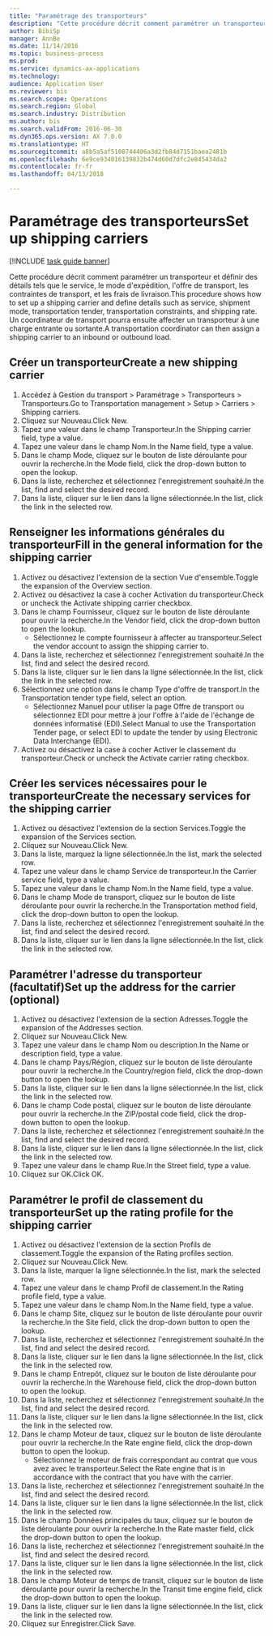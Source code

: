 ```yaml
--- 
title: "Paramétrage des transporteurs"
description: "Cette procédure décrit comment paramétrer un transporteur et définir des détails tels que le service, le mode d'expédition, l'offre de transport, les contraintes de transport, et les frais de livraison."
author: BibiSp
manager: AnnBe
ms.date: 11/14/2016
ms.topic: business-process
ms.prod: 
ms.service: dynamics-ax-applications
ms.technology: 
audience: Application User
ms.reviewer: bis
ms.search.scope: Operations
ms.search.region: Global
ms.search.industry: Distribution
ms.author: bis
ms.search.validFrom: 2016-06-30
ms.dyn365.ops.version: AX 7.0.0
ms.translationtype: HT
ms.sourcegitcommit: a8b5a5af5108744406a3d2fb84d7151baea2481b
ms.openlocfilehash: 6e9ce934016139832b474d60d7dfc2e845434da2
ms.contentlocale: fr-fr
ms.lasthandoff: 04/13/2018

---
```

# <a name="set-up-shipping-carriers"></a><span data-ttu-id="6a7c5-103">Paramétrage des transporteurs</span><span class="sxs-lookup"><span data-stu-id="6a7c5-103">Set up shipping carriers</span></span>

[!INCLUDE [task guide banner](../../includes/task-guide-banner.md)]

<span data-ttu-id="6a7c5-104">Cette procédure décrit comment paramétrer un transporteur et définir des détails tels que le service, le mode d'expédition, l'offre de transport, les contraintes de transport, et les frais de livraison.</span><span class="sxs-lookup"><span data-stu-id="6a7c5-104">This procedure shows how to set up a shipping carrier and define details such as service, shipment mode, transportation tender, transportation constraints, and shipping rate.</span></span> <span data-ttu-id="6a7c5-105">Un coordinateur de transport pourra ensuite affecter un transporteur à une charge entrante ou sortante.</span><span class="sxs-lookup"><span data-stu-id="6a7c5-105">A transportation coordinator can then assign a shipping carrier to an inbound or outbound load.</span></span>


## <a name="create-a-new-shipping-carrier"></a><span data-ttu-id="6a7c5-106">Créer un transporteur</span><span class="sxs-lookup"><span data-stu-id="6a7c5-106">Create a new shipping carrier</span></span>
1. <span data-ttu-id="6a7c5-107">Accédez à Gestion du transport > Paramétrage > Transporteurs > Transporteurs.</span><span class="sxs-lookup"><span data-stu-id="6a7c5-107">Go to Transportation management > Setup > Carriers > Shipping carriers.</span></span>
2. <span data-ttu-id="6a7c5-108">Cliquez sur Nouveau.</span><span class="sxs-lookup"><span data-stu-id="6a7c5-108">Click New.</span></span>
3. <span data-ttu-id="6a7c5-109">Tapez une valeur dans le champ Transporteur.</span><span class="sxs-lookup"><span data-stu-id="6a7c5-109">In the Shipping carrier field, type a value.</span></span>
4. <span data-ttu-id="6a7c5-110">Tapez une valeur dans le champ Nom.</span><span class="sxs-lookup"><span data-stu-id="6a7c5-110">In the Name field, type a value.</span></span>
5. <span data-ttu-id="6a7c5-111">Dans le champ Mode, cliquez sur le bouton de liste déroulante pour ouvrir la recherche.</span><span class="sxs-lookup"><span data-stu-id="6a7c5-111">In the Mode field, click the drop-down button to open the lookup.</span></span>
6. <span data-ttu-id="6a7c5-112">Dans la liste, recherchez et sélectionnez l'enregistrement souhaité.</span><span class="sxs-lookup"><span data-stu-id="6a7c5-112">In the list, find and select the desired record.</span></span>
7. <span data-ttu-id="6a7c5-113">Dans la liste, cliquer sur le lien dans la ligne sélectionnée.</span><span class="sxs-lookup"><span data-stu-id="6a7c5-113">In the list, click the link in the selected row.</span></span>

## <a name="fill-in-the-general-information-for-the-shipping-carrier"></a><span data-ttu-id="6a7c5-114">Renseigner les informations générales du transporteur</span><span class="sxs-lookup"><span data-stu-id="6a7c5-114">Fill in the general information for the shipping carrier</span></span>
1. <span data-ttu-id="6a7c5-115">Activez ou désactivez l'extension de la section Vue d'ensemble.</span><span class="sxs-lookup"><span data-stu-id="6a7c5-115">Toggle the expansion of the Overview section.</span></span>
2. <span data-ttu-id="6a7c5-116">Activez ou désactivez la case à cocher Activation du transporteur.</span><span class="sxs-lookup"><span data-stu-id="6a7c5-116">Check or uncheck the Activate shipping carrier checkbox.</span></span>
3. <span data-ttu-id="6a7c5-117">Dans le champ Fournisseur, cliquez sur le bouton de liste déroulante pour ouvrir la recherche.</span><span class="sxs-lookup"><span data-stu-id="6a7c5-117">In the Vendor field, click the drop-down button to open the lookup.</span></span>
    * <span data-ttu-id="6a7c5-118">Sélectionnez le compte fournisseur à affecter au transporteur.</span><span class="sxs-lookup"><span data-stu-id="6a7c5-118">Select the vendor account to assign the shipping carrier to.</span></span>  
4. <span data-ttu-id="6a7c5-119">Dans la liste, recherchez et sélectionnez l'enregistrement souhaité.</span><span class="sxs-lookup"><span data-stu-id="6a7c5-119">In the list, find and select the desired record.</span></span>
5. <span data-ttu-id="6a7c5-120">Dans la liste, cliquer sur le lien dans la ligne sélectionnée.</span><span class="sxs-lookup"><span data-stu-id="6a7c5-120">In the list, click the link in the selected row.</span></span>
6. <span data-ttu-id="6a7c5-121">Sélectionnez une option dans le champ Type d'offre de transport.</span><span class="sxs-lookup"><span data-stu-id="6a7c5-121">In the Transportation tender type field, select an option.</span></span>
    * <span data-ttu-id="6a7c5-122">Sélectionnez Manuel pour utiliser la page Offre de transport ou sélectionnez EDI pour mettre à jour l'offre à l'aide de l'échange de données informatisé (EDI).</span><span class="sxs-lookup"><span data-stu-id="6a7c5-122">Select Manual to use the Transportation Tender page, or select EDI to update the tender by using Electronic Data Interchange (EDI).</span></span>  
7. <span data-ttu-id="6a7c5-123">Activez ou désactivez la case à cocher Activer le classement du transporteur.</span><span class="sxs-lookup"><span data-stu-id="6a7c5-123">Check or uncheck the Activate carrier rating checkbox.</span></span>

## <a name="create-the-necessary-services-for-the-shipping-carrier"></a><span data-ttu-id="6a7c5-124">Créer les services nécessaires pour le transporteur</span><span class="sxs-lookup"><span data-stu-id="6a7c5-124">Create the necessary services for the shipping carrier</span></span>
1. <span data-ttu-id="6a7c5-125">Activez ou désactivez l'extension de la section Services.</span><span class="sxs-lookup"><span data-stu-id="6a7c5-125">Toggle the expansion of the Services section.</span></span>
2. <span data-ttu-id="6a7c5-126">Cliquez sur Nouveau.</span><span class="sxs-lookup"><span data-stu-id="6a7c5-126">Click New.</span></span>
3. <span data-ttu-id="6a7c5-127">Dans la liste, marquez la ligne sélectionnée.</span><span class="sxs-lookup"><span data-stu-id="6a7c5-127">In the list, mark the selected row.</span></span>
4. <span data-ttu-id="6a7c5-128">Tapez une valeur dans le champ Service de transporteur.</span><span class="sxs-lookup"><span data-stu-id="6a7c5-128">In the Carrier service field, type a value.</span></span>
5. <span data-ttu-id="6a7c5-129">Tapez une valeur dans le champ Nom.</span><span class="sxs-lookup"><span data-stu-id="6a7c5-129">In the Name field, type a value.</span></span>
6. <span data-ttu-id="6a7c5-130">Dans le champ Mode de transport, cliquez sur le bouton de liste déroulante pour ouvrir la recherche.</span><span class="sxs-lookup"><span data-stu-id="6a7c5-130">In the Transportation method field, click the drop-down button to open the lookup.</span></span>
7. <span data-ttu-id="6a7c5-131">Dans la liste, recherchez et sélectionnez l'enregistrement souhaité.</span><span class="sxs-lookup"><span data-stu-id="6a7c5-131">In the list, find and select the desired record.</span></span>
8. <span data-ttu-id="6a7c5-132">Dans la liste, cliquer sur le lien dans la ligne sélectionnée.</span><span class="sxs-lookup"><span data-stu-id="6a7c5-132">In the list, click the link in the selected row.</span></span>

## <a name="set-up-the-address-for-the-carrier-optional"></a><span data-ttu-id="6a7c5-133">Paramétrer l'adresse du transporteur (facultatif)</span><span class="sxs-lookup"><span data-stu-id="6a7c5-133">Set up the address for the carrier (optional)</span></span>
1. <span data-ttu-id="6a7c5-134">Activez ou désactivez l'extension de la section Adresses.</span><span class="sxs-lookup"><span data-stu-id="6a7c5-134">Toggle the expansion of the Addresses section.</span></span>
2. <span data-ttu-id="6a7c5-135">Cliquez sur Nouveau.</span><span class="sxs-lookup"><span data-stu-id="6a7c5-135">Click New.</span></span>
3. <span data-ttu-id="6a7c5-136">Tapez une valeur dans le champ Nom ou description.</span><span class="sxs-lookup"><span data-stu-id="6a7c5-136">In the Name or description field, type a value.</span></span>
4. <span data-ttu-id="6a7c5-137">Dans le champ Pays/Région, cliquez sur le bouton de liste déroulante pour ouvrir la recherche.</span><span class="sxs-lookup"><span data-stu-id="6a7c5-137">In the Country/region field, click the drop-down button to open the lookup.</span></span>
5. <span data-ttu-id="6a7c5-138">Dans la liste, cliquer sur le lien dans la ligne sélectionnée.</span><span class="sxs-lookup"><span data-stu-id="6a7c5-138">In the list, click the link in the selected row.</span></span>
6. <span data-ttu-id="6a7c5-139">Dans le champ Code postal, cliquez sur le bouton de liste déroulante pour ouvrir la recherche.</span><span class="sxs-lookup"><span data-stu-id="6a7c5-139">In the ZIP/postal code field, click the drop-down button to open the lookup.</span></span>
7. <span data-ttu-id="6a7c5-140">Dans la liste, recherchez et sélectionnez l'enregistrement souhaité.</span><span class="sxs-lookup"><span data-stu-id="6a7c5-140">In the list, find and select the desired record.</span></span>
8. <span data-ttu-id="6a7c5-141">Dans la liste, cliquer sur le lien dans la ligne sélectionnée.</span><span class="sxs-lookup"><span data-stu-id="6a7c5-141">In the list, click the link in the selected row.</span></span>
9. <span data-ttu-id="6a7c5-142">Tapez une valeur dans le champ Rue.</span><span class="sxs-lookup"><span data-stu-id="6a7c5-142">In the Street field, type a value.</span></span>
10. <span data-ttu-id="6a7c5-143">Cliquez sur OK.</span><span class="sxs-lookup"><span data-stu-id="6a7c5-143">Click OK.</span></span>

## <a name="set-up-the-rating-profile-for-the-shipping-carrier"></a><span data-ttu-id="6a7c5-144">Paramétrer le profil de classement du transporteur</span><span class="sxs-lookup"><span data-stu-id="6a7c5-144">Set up the rating profile for the shipping carrier</span></span>
1. <span data-ttu-id="6a7c5-145">Activez ou désactivez l'extension de la section Profils de classement.</span><span class="sxs-lookup"><span data-stu-id="6a7c5-145">Toggle the expansion of the Rating profiles section.</span></span>
2. <span data-ttu-id="6a7c5-146">Cliquez sur Nouveau.</span><span class="sxs-lookup"><span data-stu-id="6a7c5-146">Click New.</span></span>
3. <span data-ttu-id="6a7c5-147">Dans la liste, marquer la ligne sélectionnée.</span><span class="sxs-lookup"><span data-stu-id="6a7c5-147">In the list, mark the selected row.</span></span>
4. <span data-ttu-id="6a7c5-148">Tapez une valeur dans le champ Profil de classement.</span><span class="sxs-lookup"><span data-stu-id="6a7c5-148">In the Rating profile field, type a value.</span></span>
5. <span data-ttu-id="6a7c5-149">Tapez une valeur dans le champ Nom.</span><span class="sxs-lookup"><span data-stu-id="6a7c5-149">In the Name field, type a value.</span></span>
6. <span data-ttu-id="6a7c5-150">Dans le champ Site, cliquez sur le bouton de liste déroulante pour ouvrir la recherche.</span><span class="sxs-lookup"><span data-stu-id="6a7c5-150">In the Site field, click the drop-down button to open the lookup.</span></span>
7. <span data-ttu-id="6a7c5-151">Dans la liste, recherchez et sélectionnez l'enregistrement souhaité.</span><span class="sxs-lookup"><span data-stu-id="6a7c5-151">In the list, find and select the desired record.</span></span>
8. <span data-ttu-id="6a7c5-152">Dans la liste, cliquer sur le lien dans la ligne sélectionnée.</span><span class="sxs-lookup"><span data-stu-id="6a7c5-152">In the list, click the link in the selected row.</span></span>
9. <span data-ttu-id="6a7c5-153">Dans le champ Entrepôt, cliquez sur le bouton de liste déroulante pour ouvrir la recherche.</span><span class="sxs-lookup"><span data-stu-id="6a7c5-153">In the Warehouse field, click the drop-down button to open the lookup.</span></span>
10. <span data-ttu-id="6a7c5-154">Dans la liste, recherchez et sélectionnez l'enregistrement souhaité.</span><span class="sxs-lookup"><span data-stu-id="6a7c5-154">In the list, find and select the desired record.</span></span>
11. <span data-ttu-id="6a7c5-155">Dans la liste, cliquer sur le lien dans la ligne sélectionnée.</span><span class="sxs-lookup"><span data-stu-id="6a7c5-155">In the list, click the link in the selected row.</span></span>
12. <span data-ttu-id="6a7c5-156">Dans le champ Moteur de taux, cliquez sur le bouton de liste déroulante pour ouvrir la recherche.</span><span class="sxs-lookup"><span data-stu-id="6a7c5-156">In the Rate engine field, click the drop-down button to open the lookup.</span></span>
    * <span data-ttu-id="6a7c5-157">Sélectionnez le moteur de frais correspondant au contrat que vous avez avec le transporteur.</span><span class="sxs-lookup"><span data-stu-id="6a7c5-157">Select the Rate engine that is in accordance with the contract that you have with the carrier.</span></span>  
13. <span data-ttu-id="6a7c5-158">Dans la liste, recherchez et sélectionnez l'enregistrement souhaité.</span><span class="sxs-lookup"><span data-stu-id="6a7c5-158">In the list, find and select the desired record.</span></span>
14. <span data-ttu-id="6a7c5-159">Dans la liste, cliquer sur le lien dans la ligne sélectionnée.</span><span class="sxs-lookup"><span data-stu-id="6a7c5-159">In the list, click the link in the selected row.</span></span>
15. <span data-ttu-id="6a7c5-160">Dans le champ Données principales du taux, cliquez sur le bouton de liste déroulante pour ouvrir la recherche.</span><span class="sxs-lookup"><span data-stu-id="6a7c5-160">In the Rate master field, click the drop-down button to open the lookup.</span></span>
16. <span data-ttu-id="6a7c5-161">Dans la liste, recherchez et sélectionnez l'enregistrement souhaité.</span><span class="sxs-lookup"><span data-stu-id="6a7c5-161">In the list, find and select the desired record.</span></span>
17. <span data-ttu-id="6a7c5-162">Dans la liste, cliquer sur le lien dans la ligne sélectionnée.</span><span class="sxs-lookup"><span data-stu-id="6a7c5-162">In the list, click the link in the selected row.</span></span>
18. <span data-ttu-id="6a7c5-163">Dans le champ Moteur de temps de transit, cliquez sur le bouton de liste déroulante pour ouvrir la recherche.</span><span class="sxs-lookup"><span data-stu-id="6a7c5-163">In the Transit time engine field, click the drop-down button to open the lookup.</span></span>
19. <span data-ttu-id="6a7c5-164">Dans la liste, cliquer sur le lien dans la ligne sélectionnée.</span><span class="sxs-lookup"><span data-stu-id="6a7c5-164">In the list, click the link in the selected row.</span></span>
20. <span data-ttu-id="6a7c5-165">Cliquez sur Enregistrer.</span><span class="sxs-lookup"><span data-stu-id="6a7c5-165">Click Save.</span></span>


